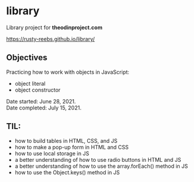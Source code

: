 # library
Library project for **theodinproject.com**

https://rusty-reebs.github.io/library/

## Objectives

Practicing how to work with objects in JavaScript:
- object literal
- object constructor

Date started: June 28, 2021.  
Date completed: July 15, 2021.

## TIL:
- how to build tables in HTML, CSS, and JS
- how to make a pop-up form in HTML and CSS
- how to use local storage in JS
- a better understanding of how to use radio buttons in HTML and JS
- a better understanding of how to use the array.forEach() method in JS
- how to use the Object.keys() method in JS
